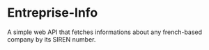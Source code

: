 # Entreprise-Info
A simple web API that fetches informations about any french-based company by its SIREN number.
